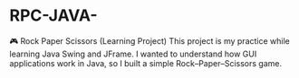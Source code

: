 # RPC-JAVA-
🎮 Rock Paper Scissors (Learning Project)  This project is my practice while learning Java Swing and JFrame. I wanted to understand how GUI applications work in Java, so I built a simple Rock–Paper–Scissors game.

